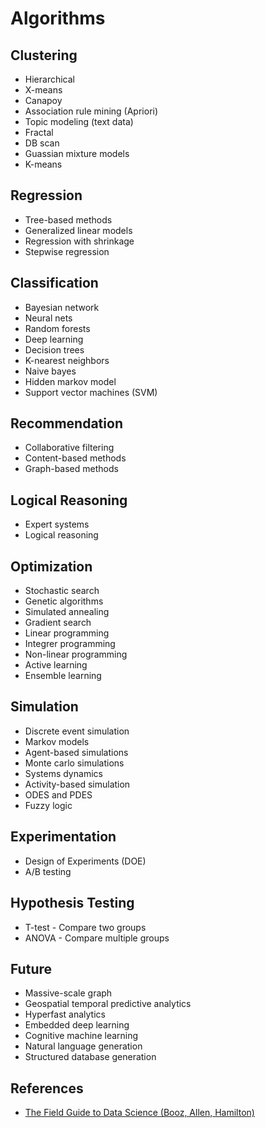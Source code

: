 # Algorithms

## Clustering
- Hierarchical
- X-means
- Canapoy
- Association rule mining (Apriori)
- Topic modeling (text data)
- Fractal
- DB scan
- Guassian mixture models
- K-means

## Regression
- Tree-based methods
- Generalized linear models
- Regression with shrinkage
- Stepwise regression

## Classification
- Bayesian network
- Neural nets
- Random forests
- Deep learning
- Decision trees
- K-nearest neighbors
- Naive bayes
- Hidden markov model
- Support vector machines (SVM)

## Recommendation
- Collaborative filtering
- Content-based methods
- Graph-based methods

## Logical Reasoning
- Expert systems
- Logical reasoning

## Optimization
- Stochastic search
- Genetic algorithms
- Simulated annealing
- Gradient search
- Linear programming
- Integrer programming
- Non-linear programming
- Active learning
- Ensemble learning

## Simulation
- Discrete event simulation
- Markov models
- Agent-based simulations
- Monte carlo simulations
- Systems dynamics
- Activity-based simulation
- ODES and PDES
- Fuzzy logic

## Experimentation
- Design of Experiments (DOE)
- A/B testing

## Hypothesis Testing
- T-test - Compare two groups
- ANOVA - Compare multiple groups

## Future
- Massive-scale graph
- Geospatial temporal predictive analytics
- Hyperfast analytics
- Embedded deep learning
- Cognitive machine learning
- Natural language generation
- Structured database generation

## References
- [The Field Guide to Data Science (Booz, Allen, Hamilton)](https://www.boozallen.com/content/dam/boozallen/documents/2015/12/2015-FIeld-Guide-To-Data-Science.pdf)